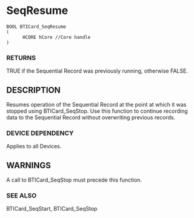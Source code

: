 # **SeqResume**

```
BOOL BTICard_SeqResume
(
      HCORE hCore //Core handle
)
```
### **RETURNS**

TRUE if the Sequential Record was previously running, otherwise FALSE.

## **DESCRIPTION**

Resumes operation of the Sequential Record at the point at which it was stopped using BTICard\_SeqStop. Use this function to continue recording data to the Sequential Record without overwriting previous records.

### **DEVICE DEPENDENCY**

Applies to all Devices.

## **WARNINGS**

A call to BTICard\_SeqStop must precede this function.

### **SEE ALSO**

BTICard\_SeqStart, BTICard\_SeqStop